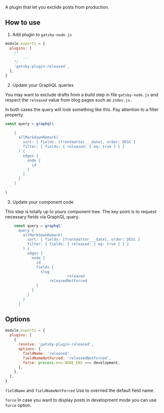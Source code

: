 A plugin that let you exclide posts from production.

## How to use

1. Add plugin to `gatsby-node.js`

```javascript
module.exports = {
  plugins: [
    /*
        ...
    */
    'gatsby-plugin-released',
  ],
}
```

2. Update your GraphQL queries

You may want to exclude drafts from a build step in file `gatsby-node.js` and respect the `released` value from blog pages such as `index.js.`

In both cases the query will look something like this. Pay attention to a filter property.

```javascript
const query = graphql(
  `
    {
      allMarkdownRemark(
        sort: { fields: [frontmatter___date], order: DESC }
        filter: { fields: { released: { eq: true } } }
      ) {
        edges {
          node {
            id
          }
        }
      }
    }
  `
)
```

3. Update your component code

This step is totally up to yours component tree. The key point is to request necessary fields via GraphQL query.

```javascript
    const query = graphql`
      query {
        allMarkdownRemark(
          sort: { fields: [frontmatter___date], order: DESC }
          filter: { fields: { released: { eq: true } } }
        ) {
          edges {
            node {
              id
              fields {
                slug
    						released
    		        releasedNotForced
              }
            }
          }
        }
      }
```

## Options

```javascript
module.exports = {
  plugins: [
    {
      resolve: 'gatsby-plugin-released',
      options: {
        fieldName: 'released',
        fieldNameNotForced: 'releasedNotForced',
        force: process.env.NODE_ENV === development,
      },
    },
  ],
}
```

`fieldName` and `fieldNameNotForced`
Use to overried the default field name.

`force`
In case you want to display posts in development mode you can use `force` option.
